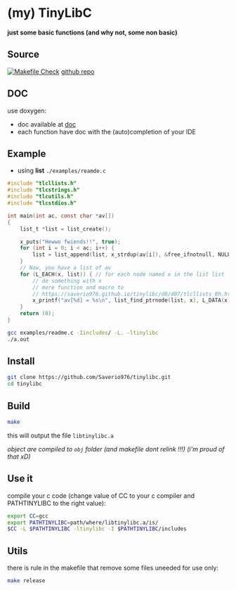 # (my) TinyLibC

**just some basic functions (and why not, some non basic)**

## Source

[![Makefile Check](https://github.com/Saverio976/tinylibc/actions/workflows/makefile.yml/badge.svg?branch=main)](https://github.com/Saverio976/tinylibc/actions/workflows/makefile.yml)
[github repo](https://github.com/Saverio976/tinylibc)

## DOC

use doxygen:
- doc available at [doc](https://saverio976.github.io/tinylibc/)
- each function have doc with the (auto)completion of your IDE

## Example

- using **list**
`./examples/reamde.c`
```c
#include "tlcllists.h"
#include "tlcstrings.h"
#include "tlcutils.h"
#include "tlcstdios.h"

int main(int ac, const char *av[])
{
    list_t *list = list_create();

    x_puts("Hewwo fwiends!!", true);
    for (int i = 0; i < ac; i++) {
        list = list_append(list, x_strdup(av[i]), &free_ifnotnull, NULL);
    }
    // Now, you have a list of av
    for (L_EACH(x, list)) { // for each node named x in the list list
        // do something with x
        // more function and macro to
        // https://saverio976.github.io/tinylibc/d8/d07/tlcllists_8h.html
        x_printf("av[%d] = %s\n", list_find_ptrnode(list, x), L_DATA(x));
    }
    return (0);
}
```

```bash
gcc examples/readme.c -Iincludes/ -L. -ltinylibc
./a.out
```

## Install

```bash
git clone https://github.com/Saverio976/tinylibc.git
cd tinylibc
```

## Build

```bash
make
```
this will output the file  `libtinylibc.a`

*object are compiled to `obj` folder (and makefile dont relink !!!) (i'm proud of that xD)*

## Use it

compile your c code (change value of CC to your c compiler and PATHTINYLIBC to the right value):
```bash
export CC=gcc
export PATHTINYLIBC=path/where/libtinylibc.a/is/
$CC -L $PATHTINYLIBC -ltinylibc -I $PATHTINYLIBC/includes
```

## Utils

there is rule in the makefile that remove some files uneeded for use only:
```bash
make release
```
